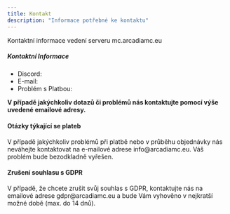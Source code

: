 ```yaml
---
title: Kontakt
description: "Informace potřebné ke kontaktu"
---
```

<section id="contact_vedeni" class="p-1 text-white bg-dark">
  <div class="container">
    Kontaktní informace vedení serveru mc.arcadiamc.eu
  </div>
</section>

##### Kontaktní Informace
- Discord:
- E-mail:
- Problém s Platbou:

**V případě jakýchkoliv dotazů či problémů nás kontaktujte pomocí výše uvedené emailové adresy.**

<section id="contact_payment" class="p-1 text-white bg-dark">
  <div class="container">
    <h4>Otázky týkající se plateb</h4>
    V případě jakýchkoliv problémů při platbě nebo v průběhu objednávky nás neváhejte kontaktovat na e-mailové adrese info@arcadiamc.eu. Váš problém bude bezodkladně vyřešen.
  </div>
</section>

<section id="contact_gdpr" class="p-1 text-white bg-dark">
  <div class="container">
    <h4>Zrušení souhlasu s GDPR</h4>
    V případě, že chcete zrušit svůj souhlas s GDPR, kontaktujte nás na emailové adrese gdpr@arcadiamc.eu a bude Vám vyhověno v nejkratší možné době (max. do 14 dnů).
  </div>
</section>